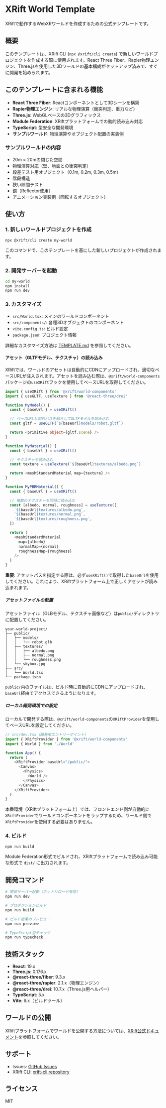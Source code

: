 # XRift World Template

XRiftで動作するWebXRワールドを作成するための公式テンプレートです。

## 概要

このテンプレートは、XRift CLI (`npx @xrift/cli create`) で新しいワールドプロジェクトを作成する際に使用されます。React Three Fiber、Rapier物理エンジン、Three.jsを使用した3Dワールドの基本構成がセットアップ済みで、すぐに開発を始められます。

## このテンプレートに含まれる機能

- **React Three Fiber**: Reactコンポーネントとして3Dシーンを構築
- **Rapier物理エンジン**: リアルな物理演算（衝突判定、重力など）
- **Three.js**: WebGLベースの3Dグラフィックス
- **Module Federation**: XRiftプラットフォームでの動的読み込み対応
- **TypeScript**: 型安全な開発環境
- **サンプルワールド**: 物理演算やオブジェクト配置の実装例

### サンプルワールドの内容

- 20m × 20mの閉じた空間
- 物理演算対応（壁、地面との衝突判定）
- 段差テスト用オブジェクト（0.1m, 0.2m, 0.3m, 0.5m）
- 階段構造
- 狭い隙間テスト
- 鏡（Reflector使用）
- アニメーション実装例（回転するオブジェクト）

## 使い方

### 1. 新しいワールドプロジェクトを作成

```bash
npx @xrift/cli create my-world
```

このコマンドで、このテンプレートを基にした新しいプロジェクトが作成されます。

### 2. 開発サーバーを起動

```bash
cd my-world
npm install
npm run dev
```

### 3. カスタマイズ

- `src/World.tsx`: メインのワールドコンポーネント
- `src/components/`: 各種3Dオブジェクトのコンポーネント
- `vite.config.ts`: ビルド設定
- `package.json`: プロジェクト情報

詳細なカスタマイズ方法は [TEMPLATE.md](./TEMPLATE.md) を参照してください。

#### アセット（GLTFモデル、テクスチャ）の読み込み

XRiftでは、ワールドのアセットは自動的にCDNにアップロードされ、適切なベースURLが注入されます。アセットを読み込む際は、`@xrift/world-components`パッケージの`useXRift`フックを使用してベースURLを取得してください。

```typescript
import { useXRift } from '@xrift/world-components'
import { useGLTF, useTexture } from '@react-three/drei'

function MyModel() {
  const { baseUrl } = useXRift()

  // ベースURLと相対パスを結合してGLTFモデルを読み込む
  const gltf = useGLTF(`${baseUrl}models/robot.gltf`)

  return <primitive object={gltf.scene} />
}

function MyMaterial() {
  const { baseUrl } = useXRift()

  // テクスチャを読み込む
  const texture = useTexture(`${baseUrl}textures/albedo.png`)

  return <meshStandardMaterial map={texture} />
}

function MyPBRMaterial() {
  const { baseUrl } = useXRift()

  // 複数のテクスチャを同時に読み込む
  const [albedo, normal, roughness] = useTexture([
    `${baseUrl}textures/albedo.png`,
    `${baseUrl}textures/normal.png`,
    `${baseUrl}textures/roughness.png`,
  ])

  return (
    <meshStandardMaterial
      map={albedo}
      normalMap={normal}
      roughnessMap={roughness}
    />
  )
}
```

**重要**: アセットパスを指定する際は、必ず`useXRift()`で取得した`baseUrl`を使用してください。これにより、XRiftプラットフォーム上で正しくアセットが読み込まれます。

##### アセットファイルの配置

アセットファイル（GLBモデル、テクスチャ画像など）は`public/`ディレクトリに配置してください。

```
your-world-project/
├── public/
│   ├── models/
│   │   └── robot.glb
│   ├── textures/
│   │   ├── albedo.png
│   │   ├── normal.png
│   │   └── roughness.png
│   └── skybox.jpg
├── src/
│   └── World.tsx
└── package.json
```

`public/`内のファイルは、ビルド時に自動的にCDNにアップロードされ、`baseUrl`経由でアクセスできるようになります。

##### ローカル開発環境での設定

ローカルで開発する際は、`@xrift/world-components`の`XRiftProvider`を使用してベースURLを設定してください。

```typescript
// src/dev.tsx（開発用エントリーポイント）
import { XRiftProvider } from '@xrift/world-components'
import { World } from './World'

function App() {
  return (
    <XRiftProvider baseUrl="/public/">
      <Canvas>
        <Physics>
          <World />
        </Physics>
      </Canvas>
    </XRiftProvider>
  )
}
```

本番環境（XRiftプラットフォーム上）では、フロントエンド側が自動的に`XRiftProvider`でワールドコンポーネントをラップするため、ワールド側で`XRiftProvider`を使用する必要はありません。

### 4. ビルド

```bash
npm run build
```

Module Federation形式でビルドされ、XRiftプラットフォームで読み込み可能な形式で `dist/` に出力されます。

## 開発コマンド

```bash
# 開発サーバー起動（ホットリロード有効）
npm run dev

# プロダクションビルド
npm run build

# ビルド結果のプレビュー
npm run preview

# TypeScript型チェック
npm run typecheck
```

## 技術スタック

- **React**: 19.x
- **Three.js**: 0.176.x
- **@react-three/fiber**: 9.3.x
- **@react-three/rapier**: 2.1.x（物理エンジン）
- **@react-three/drei**: 10.7.x（Three.js用ヘルパー）
- **TypeScript**: 5.x
- **Vite**: 6.x（ビルドツール）

## ワールドの公開

XRiftプラットフォームでワールドを公開する方法については、[XRift公式ドキュメント](https://github.com/WebXR-JP/xrift-cli)を参照してください。

## サポート

- Issues: [GitHub Issues](https://github.com/WebXR-JP/xrift-world-template/issues)
- XRift CLI: [xrift-cli repository](https://github.com/WebXR-JP/xrift-cli)

## ライセンス

MIT
